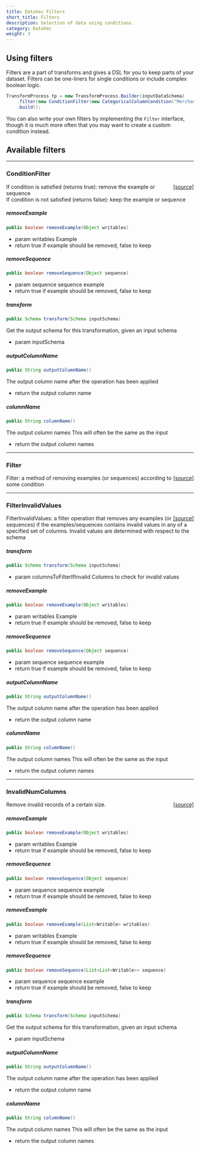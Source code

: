 ```yaml
---
title: DataVec Filters
short_title: Filters
description: Selection of data using conditions.
category: DataVec
weight: 3
---
```


## Using filters

Filters are a part of transforms and gives a DSL for you to keep parts of your dataset. Filters can be one-liners for single conditions or include complex boolean logic.

```java
TransformProcess tp = new TransformProcess.Builder(inputDataSchema)
    .filter(new ConditionFilter(new CategoricalColumnCondition("MerchantCountryCode", ConditionOp.NotInSet, new HashSet<>(Arrays.asList("USA","CAN")))))
    .build();
```

You can also write your own filters by implementing the `Filter` interface, though it is much more often that you may want to create a custom condition instead.

## Available filters


---

### ConditionFilter
<span style="float:right;"> [[source]](https://github.com/eclipse/deeplearning4j/tree/master/datavec/datavec-api/src/main/java/org/datavec/api/transform/filter/ConditionFilter.java) </span>

If condition is satisfied (returns true): remove the example or sequence<br>
If condition is not satisfied (returns false): keep the example or sequence


##### removeExample 
```java
public boolean removeExample(Object writables) 
```


- param writables Example
- return true if example should be removed, false to keep

##### removeSequence 
```java
public boolean removeSequence(Object sequence) 
```


- param sequence sequence example
- return true if example should be removed, false to keep

##### transform 
```java
public Schema transform(Schema inputSchema) 
```


Get the output schema for this transformation, given an input schema

- param inputSchema

##### outputColumnName 
```java
public String outputColumnName() 
```


The output column name
after the operation has been applied

- return the output column name

##### columnName 
```java
public String columnName() 
```


The output column names
This will often be the same as the input

- return the output column names





---

### Filter
<span style="float:right;"> [[source]](https://github.com/eclipse/deeplearning4j/tree/master/datavec/datavec-api/src/main/java/org/datavec/api/transform/filter/Filter.java) </span>

Filter: a method of removing examples
(or sequences) according to some condition





---

### FilterInvalidValues
<span style="float:right;"> [[source]](https://github.com/eclipse/deeplearning4j/tree/master/datavec/datavec-api/src/main/java/org/datavec/api/transform/filter/FilterInvalidValues.java) </span>

FilterInvalidValues: a filter operation that removes any examples (or sequences)
if the examples/sequences contains
invalid values in any of a specified set of columns.
Invalid values are determined with respect to the schema

##### transform 
```java
public Schema transform(Schema inputSchema) 
```


- param columnsToFilterIfInvalid Columns to check for invalid values

##### removeExample 
```java
public boolean removeExample(Object writables) 
```


- param writables Example
- return true if example should be removed, false to keep

##### removeSequence 
```java
public boolean removeSequence(Object sequence) 
```


- param sequence sequence example
- return true if example should be removed, false to keep

##### outputColumnName 
```java
public String outputColumnName() 
```


The output column name
after the operation has been applied

- return the output column name

##### columnName 
```java
public String columnName() 
```


The output column names
This will often be the same as the input

- return the output column names





---

### InvalidNumColumns
<span style="float:right;"> [[source]](https://github.com/eclipse/deeplearning4j/tree/master/datavec/datavec-api/src/main/java/org/datavec/api/transform/filter/InvalidNumColumns.java) </span>

Remove invalid records of a certain size.

##### removeExample 
```java
public boolean removeExample(Object writables) 
```


- param writables Example
- return true if example should be removed, false to keep

##### removeSequence 
```java
public boolean removeSequence(Object sequence) 
```


- param sequence sequence example
- return true if example should be removed, false to keep

##### removeExample 
```java
public boolean removeExample(List<Writable> writables) 
```


- param writables Example
- return true if example should be removed, false to keep

##### removeSequence 
```java
public boolean removeSequence(List<List<Writable>> sequence) 
```


- param sequence sequence example
- return true if example should be removed, false to keep

##### transform 
```java
public Schema transform(Schema inputSchema) 
```


Get the output schema for this transformation, given an input schema

- param inputSchema

##### outputColumnName 
```java
public String outputColumnName() 
```


The output column name
after the operation has been applied

- return the output column name

##### columnName 
```java
public String columnName() 
```


The output column names
This will often be the same as the input

- return the output column names

